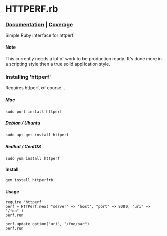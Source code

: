 HTTPERF.rb
==========

### [Documentation](http://rubyops.github.com/httperfrb/doc/) | [Coverage](http://rubyops.github.com/httperfrb/coverage/) 

Simple Ruby interface for httperf.

#### Note

This currently needs a lot of work to be production ready. It's done more in a scripting style then a true solid application style. 



### Installing 'httperf'

Requires httperf, of course...

##### Mac

    sudo port install httperf

##### Debian / Ubuntu

    sudo apt-get install httperf

##### Redhat / CentOS

    sudo yum install httperf

#### Install

    gem install httperfrb

#### Usage

    require 'httperf'
    perf = HTTPerf.new( "server" => "host", "port" => 8080, "uri" => "/foo" )
    perf.run

    perf.update_option("uri", "/foo/bar")
    perf.run


